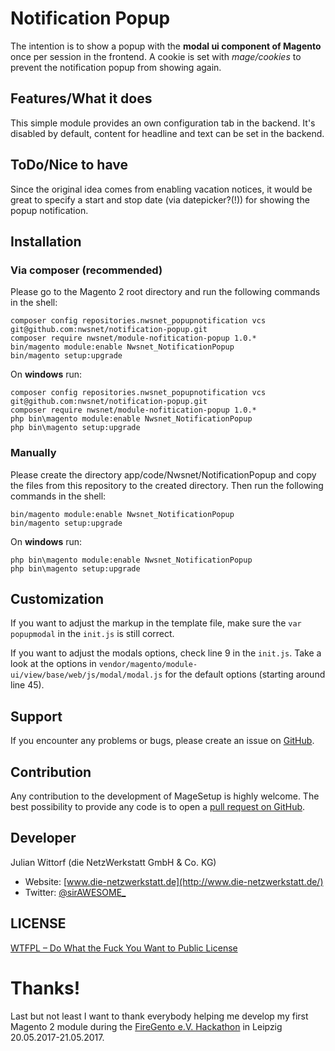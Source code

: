 # Notification Popup

The intention is to show a popup with the **modal ui component of Magento** once per session in the frontend.
A cookie is set with *mage/cookies* to prevent the notification popup from showing again.

## Features/What it does

This simple module provides an own configuration tab in the backend.
It's disabled by default, content for headline and text can be set in the backend.

## ToDo/Nice to have

Since the original idea comes from enabling vacation notices,
it would be great to specify a start and stop date (via datepicker?(!)) for showing the popup notification.

## Installation

### Via composer (recommended)

Please go to the Magento 2 root directory and run the following commands in the shell:

```
composer config repositories.nwsnet_popupnotification vcs git@github.com:nwsnet/notification-popup.git
composer require nwsnet/module-nofitication-popup 1.0.*
bin/magento module:enable Nwsnet_NotificationPopup
bin/magento setup:upgrade
```

On **windows** run:

```
composer config repositories.nwsnet_popupnotification vcs git@github.com:nwsnet/notification-popup.git
composer require nwsnet/module-nofitication-popup 1.0.*
php bin\magento module:enable Nwsnet_NotificationPopup
php bin\magento setup:upgrade
```

### Manually

Please create the directory app/code/Nwsnet/NotificationPopup and copy the files from this repository to the created directory.
Then run the following commands in the shell:

```
bin/magento module:enable Nwsnet_NotificationPopup
bin/magento setup:upgrade
```

On **windows** run:

```
php bin\magento module:enable Nwsnet_NotificationPopup
php bin\magento setup:upgrade
```

## Customization

If you want to adjust the markup in the template file, make sure the `var popupmodal` in the `init.js` is still correct.

If you want to adjust the modals options, check line 9 in the `init.js`.
Take a look at the options in `vendor/magento/module-ui/view/base/web/js/modal/modal.js` for the default options
(starting around line 45).

## Support

If you encounter any problems or bugs, please create an issue on [GitHub](https://github.com/nwsnet/notification-popup/issues).

## Contribution
Any contribution to the development of MageSetup is highly welcome.
The best possibility to provide any code is to open a [pull request on GitHub](https://help.github.com/articles/using-pull-requests).

## Developer

Julian Wittorf (die NetzWerkstatt GmbH & Co. KG)
* Website: [www.die-netzwerkstatt.de](http://www.die-netzwerkstatt.de/)
* Twitter: [@sirAWESOME_](https://twitter.com/sirAWESOME_)

## LICENSE

[WTFPL – Do What the Fuck You Want to Public License](http://www.wtfpl.net/)

# Thanks!

Last but not least I want to thank everybody helping me develop my first Magento 2 module
during the [FireGento e.V. Hackathon](https://firegento.com/hackathon/) in Leipzig 20.05.2017-21.05.2017.